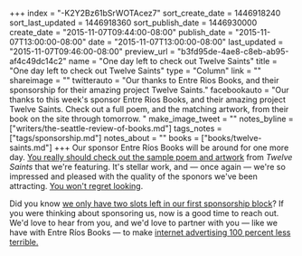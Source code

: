 +++
index = "-K2Y2Bz61bSrWOTAcez7"
sort_create_date = 1446918240
sort_last_updated = 1446918360
sort_publish_date = 1446930000
create_date = "2015-11-07T09:44:00-08:00"
publish_date = "2015-11-07T13:00:00-08:00"
date = "2015-11-07T13:00:00-08:00"
last_updated = "2015-11-07T09:46:00-08:00"
preview_url = "b3fd95de-4ae8-c8eb-ab95-af4c49dc14c2"
name = "One day left to check out Twelve Saints"
title = "One day left to check out Twelve Saints"
type = "Column"
link = ""
shareimage = ""
twitterauto = "Our thanks to Entre Rios Books, and their sponsorship for their amazing project Twelve Saints."
facebookauto = "Our thanks to this week's sponsor Entre Rios Books, and their amazing project Twelve Saints. Check out a full poem, and the matching artwork, from their book on the site through tomorrow. "
make_image_tweet = ""
notes_byline = ["writers/the-seattle-review-of-books.md"]
tags_notes = ["tags/sponsorship.md"]
notes_about = ""
books = ["books/twelve-saints.md"]
+++
Our sponsor Entre Ríos Books will be around for one more day. [You really should check out the sample poem and artwork](http://seattlereviewofbooks.com/sponsorships "The Seattle Review of Books - sponsorships") from _Twelve Saints_ that we're featuring. It's stellar work, and &mdash; once again &mdash; we're so impressed and pleased with the quality of the sponors we've been attracting. [You won't regret looking](http://seattlereviewofbooks.com/sponsorships "The Seattle Review of Books - sponsorships"). 

Did you know [we only have two slots left in our first sponsorship block](http://seattlereviewofbooks.com/sponsor/book/)? If you were thinking about sponsoring us, now is a good time to reach out. We'd love to hear from you, and we'd love to partner with you &mdash; like we have with Entre Ríos Books &mdash; to make [internet advertising 100 percent less terrible.](http://seattlereviewofbooks.com/notes/2015/08/05/help-us-make-internet-advertisements-100-percent-less-terrible/ "The Seattle Review of Books - Help us make internet advertisements 100 percent less terrible")